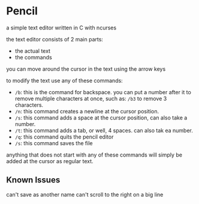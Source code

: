 # Pencil

a simple text editor written in C with ncurses

the text editor consists of 2 main parts:
- the actual text
- the commands

you can move around the cursor in the text using the arrow keys

to modify the text use any of these commands:
- ``/b``: this is the command for backspace. you can put a number after it to remove multiple characters at once, such as: ``/b3`` to remove 3 characters.
- ``/n``: this command creates a newline at the cursor position.
- ``/s``: this command adds a space at the cursor position, can also take a number.
- ``/t``: this command adds a tab, or well, 4 spaces. can also tak ea number.
- ``/q``: this command quits the pencil editor
- ``/s``: this command saves the file

anything that does not start with any of these commands will simply be added at the cursor as regular text.

## Known Issues
can't save as another name
can't scroll to the right on a big line